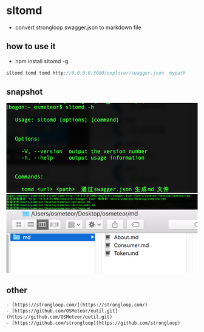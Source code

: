 # sltomd
- convert strongloop swagger.json to markdown file

## how to use it
- npm install sltomd -g

```javascript
sltomd tomd tomd http://0.0.0.0:3000/explorer/swagger.json  mypath
```
## snapshot
![help](./PowerDesigner165.png)
![help](./WX20180112-094856@2x.png)
![help](./WX20180112-095459@2x.png)


## other 
	- [https://strongloop.com/](https://strongloop.com/)
	- [https://github.com/OSMeteor/eutil.git](https://github.com/OSMeteor/eutil.git)
	- [https://github.com/strongloop](https://github.com/strongloop)